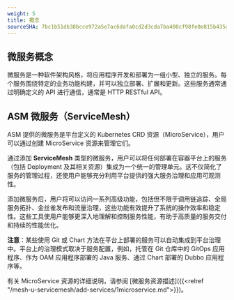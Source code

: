 ```yaml
---
weight: 5
title: 概念
sourceSHA: 7bc1b51db38bcce972a5e7ac6dafa0cd2d3cda7ba400cf98fe0e815b435d06af
---
```


## 微服务概念

微服务是一种软件架构风格，将应用程序开发和部署为一组小型、独立的服务。每个服务围绕特定的业务功能构建，并可以独立部署、扩展和更新。这些服务通常通过明确定义的 API 进行通信，通常是 HTTP RESTful API。

## ASM 微服务（ServiceMesh）

ASM 提供的微服务是平台定义的 Kubernetes CRD 资源（MicroService），用户可以通过创建 MicroService 资源来管理它们。

通过添加 **ServiceMesh** 类型的微服务，用户可以将任何部署在容器平台上的服务（包括 Deployment 及其相关资源）集成为一个统一的管理单元。这不仅简化了服务的管理过程，还使用户能够充分利用平台提供的强大服务治理和应用可观测性。

添加微服务后，用户将可以访问一系列高级功能，包括但不限于调用链追踪、全局服务拓扑、金丝雀发布和流量治理，这些功能有效提升了系统的操作效率和稳定性。这些工具使用户能够更深入地理解和控制服务性能，有助于高质量的服务交付和持续的性能优化。

**注意**：某些使用 Git 或 Chart 方法在平台上部署的服务可以自动集成到平台治理中。平台上的治理模式取决于服务配置，例如，托管在 Git 仓库中的 GitOps 应用程序、作为 OAM 应用程序部署的 Java 服务、通过 Chart 部署的 Dubbo 应用程序等。

有关 MicroService 资源的详细说明，请参阅 \[微服务资源描述]\({{\<relref "/mesh-u-servicemesh/add-services/1microservice.md">}})。
